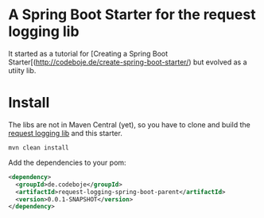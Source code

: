 # A Spring Boot Starter for the request logging lib

It started as a tutorial for [Creating a Spring Boot Starter[(http://codeboje.de/create-spring-boot-starter/) but evolved as a utiity lib.


# Install
The libs are not in Maven Central (yet), so you have to clone and build the [request logging lib](https://github.com/azarai/request-logging)
and this starter.

```
mvn clean install
```

Add the dependencies to your pom:

```xml
<dependency>
  <groupId>de.codeboje</groupId>
  <artifactId>request-logging-spring-boot-parent</artifactId>
  <version>0.0.1-SNAPSHOT</version>
</dependency>
```



